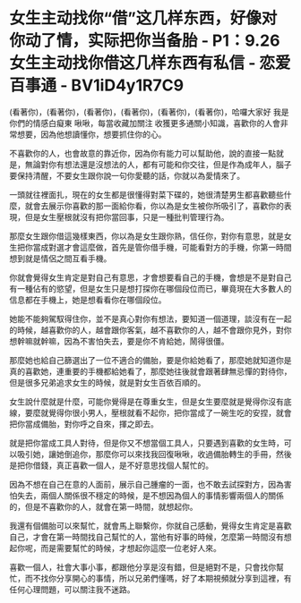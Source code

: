 # 女生主动找你“借”这几样东西，好像对你动了情，实际把你当备胎 - P1：9.26女生主动找你借这几样东西有私信 - 恋爱百事通 - BV1iD4y1R7C9

(看著你)，(看著你)，(看著你)，(看著你)，(看著你)，(看著你)，哈囉大家好 我是你們的情感白癡東 啾啾，每當收藏加關注 收獲更多通關小知識，喜歡你的人會非常想要，因為他想讀懂你，想要抓住你的心。

不喜歡你的人，也會故意的靠近你，因為你有能力可以幫助他，說的直接一點就是，無論對你有想法還是沒想法的人，都有可能和你交往，但是作為成年人，腦子要保持清醒，不要女生跟你說一句你愛聽的話，你就以為愛情來了。

一頭就往裡面扎，現在的女生都是很懂得對菜下碟的，她很清楚男生都喜歡聽些什麼，就會去展示你喜歡的那一面給你看，你以為是女生被你所吸引了，喜歡你的表現，但是女生壓根就沒有把你當回事，只是一種批判管理行為。

那麼女生跟你借這幾樣東西，你以為是女生跟你熟，信任你，對你有意思，就是女生把你當成對選才會這麼做，首先是管你借手機，可能看對方的手機，你第一時間想到就是情侶之間互看手機。

你就會覺得女生肯定是對自己有意思，才會想要看自己的手機，會想是不是對自己有一種佔有的慾望，但是女生只是想打探你在哪個段位而已，畢竟現在大多數人的信息都在手機上，她是想看看你在哪個段位。

她能不能夠駕馭得住你，並不是真心對你有想法，要知道一個道理，談沒有在一起的時候，越喜歡你的人，越會跟你客氣，越不喜歡你的人，越不會跟你見外，對你想幹嘛就幹嘛，因為不害怕失去，要是你不肯給她，鬧得很僵。

那麼她也給自己篩選出了一位不適合的備胎，要是你給她看了，那麼她就知道你是真的喜歡她，連重要的手機都給她看了，那麼她往後就會跟著肆無忌憚的對待你，但是很多兄弟追求女生的時候，就是對女生百依百順的。

女生說什麼就是什麼，可能你覺得是在尊重女生，但是女生要麼就是覺得你沒有底線，要麼就覺得你很小男人，壓根就看不起你，把你當成了一碗生吃的安捏，就會把你當成備胎，對你呼之自來，揮之即去。

就是把你當成工具人對待，但是你又不想當個工具人，只要遇到喜歡的女生時，可以吸引她，讓她倒追你，那麼你可以來找我回復啾啾，收過備胎轉生的手冊，然後是把你借錢，真正喜歡一個人，是不好意思找個人幫忙的。

因為不想在自己在意的人面前，展示自己腫瘤的一面，也不敢去試探對方，因為害怕失去，兩個人關係很不穩定的時候，是不想因為個人的事情影響兩個人的關係的，但是不喜歡你的人，就會在第一時間，就想起你。

我還有個備胎可以來幫忙，就會馬上聯繫你，你就自己感動，覺得女生肯定是喜歡自己，才會在第一時間找自己幫忙的人，當他有好事的時候，怎麼第一時間沒有想起你呢，而是需要幫忙的時候，才想起你這麼一位老好人來。

喜歡一個人，社會大事小事，都跟他分享是沒有錯，但是絕對不是，只會找你幫忙，而不找你分享開心的事情，所以兄弟們懂嗎，好了本期視頻就分享到這裡，有任何心理問題，可以關注我不迷路。


